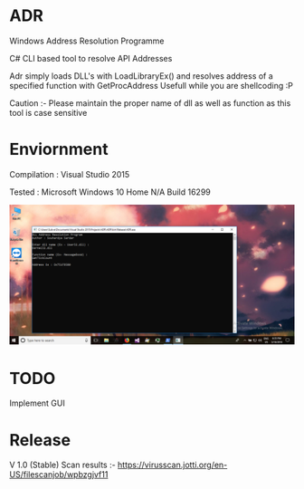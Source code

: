 # ADR
Windows Address Resolution Programme 

C# CLI based tool to resolve API Addresses 

Adr simply loads DLL's with LoadLibraryEx() and resolves address of a specified function with GetProcAddress
Usefull while you are shellcoding :P 

Caution :- Please maintain the proper name of dll as well as function as this tool is case sensitive 

# Enviornment 

Compilation : Visual Studio 2015 

Tested :  Microsoft Windows 10 Home N/A Build 16299

![](Resource/snap_01.png)

# TODO 

Implement GUI


# Release 

V 1.0 (Stable)
Scan results :- https://virusscan.jotti.org/en-US/filescanjob/wpbzgjvf11

